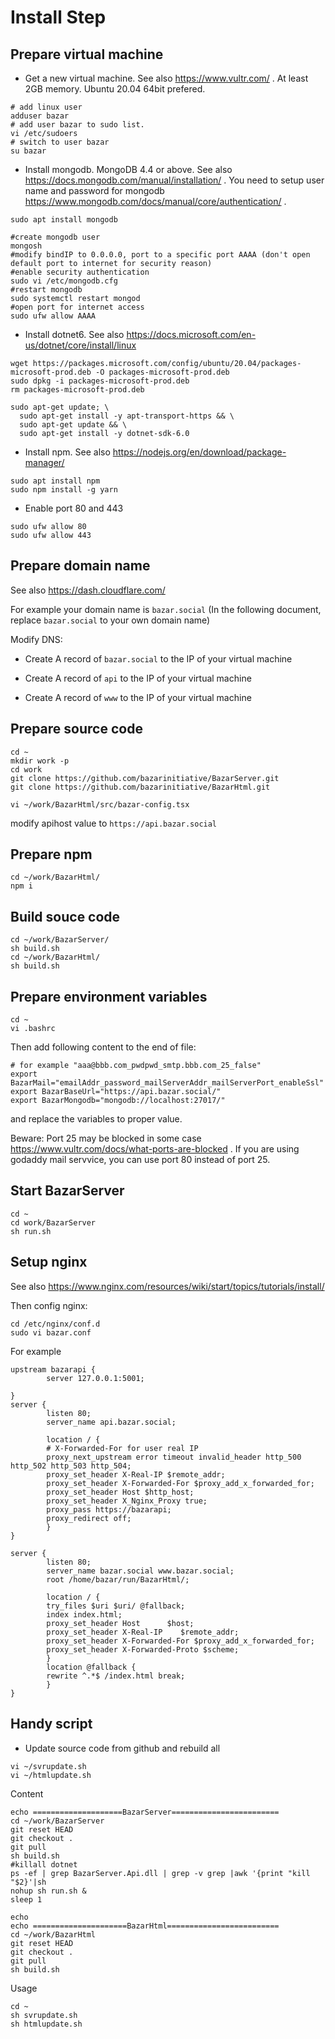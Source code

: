 
# Install Step

## Prepare virtual machine

* Get a new virtual machine. See also <https://www.vultr.com/> . At least 2GB memory. Ubuntu 20.04 64bit prefered.

```shell
# add linux user
adduser bazar
# add user bazar to sudo list.
vi /etc/sudoers
# switch to user bazar
su bazar
```

* Install mongodb. MongoDB 4.4 or above. See also <https://docs.mongodb.com/manual/installation/> . You need to setup user name and password for mongodb <https://www.mongodb.com/docs/manual/core/authentication/> .

```shell
sudo apt install mongodb
```

```shell
#create mongodb user
mongosh
#modify bindIP to 0.0.0.0, port to a specific port AAAA (don't open default port to internet for security reason)
#enable security authentication
sudo vi /etc/mongodb.cfg
#restart mongodb
sudo systemctl restart mongod
#open port for internet access
sudo ufw allow AAAA
```

* Install dotnet6. See also <https://docs.microsoft.com/en-us/dotnet/core/install/linux>

```shell
wget https://packages.microsoft.com/config/ubuntu/20.04/packages-microsoft-prod.deb -O packages-microsoft-prod.deb
sudo dpkg -i packages-microsoft-prod.deb
rm packages-microsoft-prod.deb
```

```shell
sudo apt-get update; \
  sudo apt-get install -y apt-transport-https && \
  sudo apt-get update && \
  sudo apt-get install -y dotnet-sdk-6.0
```

* Install npm. See also <https://nodejs.org/en/download/package-manager/>

```shell
sudo apt install npm
sudo npm install -g yarn
```

* Enable port 80 and 443

```shell
sudo ufw allow 80
sudo ufw allow 443
```

## Prepare domain name

See also <https://dash.cloudflare.com/>

For example your domain name is `bazar.social` (In the following document, replace `bazar.social` to your own domain name)

Modify DNS:

* Create A record of `bazar.social` to the IP of your virtual machine

* Create A record of `api` to the IP of your virtual machine

* Create A record of `www` to the IP of your virtual machine

## Prepare source code

```shell
cd ~
mkdir work -p
cd work
git clone https://github.com/bazarinitiative/BazarServer.git
git clone https://github.com/bazarinitiative/BazarHtml.git
```

```shell
vi ~/work/BazarHtml/src/bazar-config.tsx
```

modify apihost value to `https://api.bazar.social`

## Prepare npm

```shell
cd ~/work/BazarHtml/
npm i
```

## Build souce code

```shell
cd ~/work/BazarServer/
sh build.sh
cd ~/work/BazarHtml/
sh build.sh
```

## Prepare environment variables

```shell
cd ~
vi .bashrc
```

Then add following content to the end of file:

```shell
# for example "aaa@bbb.com_pwdpwd_smtp.bbb.com_25_false"
export BazarMail="emailAddr_password_mailServerAddr_mailServerPort_enableSsl"
export BazarBaseUrl="https://api.bazar.social/"
export BazarMongodb="mongodb://localhost:27017/"
```

and replace the variables to proper value.

Beware: Port 25 may be blocked in some case <https://www.vultr.com/docs/what-ports-are-blocked> . If you are using godaddy mail servvice, you can use port 80 instead of port 25.

## Start BazarServer

```shell
cd ~
cd work/BazarServer
sh run.sh
```

## Setup nginx

See also <https://www.nginx.com/resources/wiki/start/topics/tutorials/install/>

Then config nginx:

```shell
cd /etc/nginx/conf.d
sudo vi bazar.conf
```

For example

```shell
upstream bazarapi {
        server 127.0.0.1:5001;

}
server {
        listen 80;
        server_name api.bazar.social;

        location / {
        # X-Forwarded-For for user real IP
        proxy_next_upstream error timeout invalid_header http_500 http_502 http_503 http_504;
        proxy_set_header X-Real-IP $remote_addr;
        proxy_set_header X-Forwarded-For $proxy_add_x_forwarded_for;
        proxy_set_header Host $http_host;
        proxy_set_header X_Nginx_Proxy true;
        proxy_pass https://bazarapi;
        proxy_redirect off;
        }
}

server {
        listen 80;
        server_name bazar.social www.bazar.social;
        root /home/bazar/run/BazarHtml/;

        location / {
        try_files $uri $uri/ @fallback;
        index index.html;
        proxy_set_header Host      $host;
        proxy_set_header X-Real-IP    $remote_addr;
        proxy_set_header X-Forwarded-For $proxy_add_x_forwarded_for;
        proxy_set_header X-Forwarded-Proto $scheme;
        }
        location @fallback {
        rewrite ^.*$ /index.html break;
        }
}
```

## Handy script

* Update source code from github and rebuild all

```shell
vi ~/svrupdate.sh
vi ~/htmlupdate.sh
```

Content

```shell
echo ====================BazarServer========================
cd ~/work/BazarServer
git reset HEAD
git checkout .
git pull
sh build.sh
#killall dotnet
ps -ef | grep BazarServer.Api.dll | grep -v grep |awk '{print "kill "$2}'|sh
nohup sh run.sh &
sleep 1
```

```
echo
echo =====================BazarHtml=========================
cd ~/work/BazarHtml
git reset HEAD
git checkout .
git pull
sh build.sh
```

Usage

```shell
cd ~
sh svrupdate.sh
sh htmlupdate.sh
```
